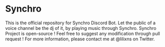 # Synchro
This is the official repository for Synchro Discord Bot. Let the public of a voice channel be the dj of it, by playing music through Synchro. Synchro Project is open-source ! Feel free to suggest any modification through pull request ! For more information, please contact me at @lilixns on Twitter.
